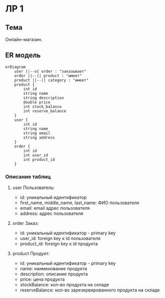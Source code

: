 # ЛР 1

## Тема

Онлайн-магазин.

## ER модель

```mermaid
erDiagram
    user ||--o{ order : "заказывает"
    order ||--|| product : "имеет"
    product ||--|| category : "имеет"
    product {
        int id
        string name
        string description
        double price
        int stock_balance
        int reserve_balance
    }
    user {
        int id
        string name
        string email
        string address
    }
    order {
        int id
        int user_id
        int product_id
    }
```

### Описание таблиц

1. user Пользователь:
    - id: уникальный идентификатор
    - first_name, middle_name, last_name: ФИО пользователя
    - email: email адрес пользователя
    - address: адрес пользователя

2. order Заказ:
    - id: уникальный идентификатор - primary key
    - user_id: foreign key к id пользователя
    - product_id: foreign key к id продукта

3. product Продукт:
    - id: уникальный идентификатор - primary key
    - name: наименование продукта
    - description: описание продукта
    - price: цена продукта
    - stockBalance: кол-во продукта на складе
    - reserveBalance: кол-во зарезервированного продукта на складе
